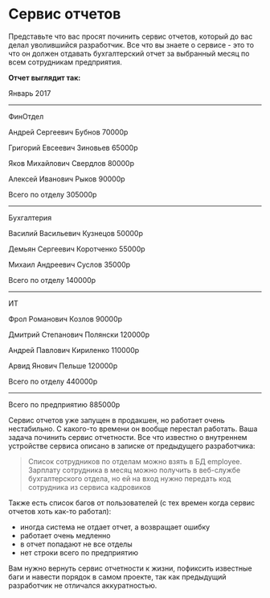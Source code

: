 # Сервис отчетов

Представьте что вас просят починить сервис отчетов, который до вас делал уволившийся разработчик.
Все что вы знаете о сервисе - это то что он должен отдавать бухгалтерский отчет за выбранный месяц
по всем сотрудникам предприятия. 

**Отчет выглядит так:**

Январь 2017

---
ФинОтдел

Андрей Сергеевич Бубнов		70000р

Григорий Евсеевич Зиновьев	65000р

Яков Михайлович Свердлов	80000р

Алексей Иванович Рыков		90000р

Всего по отделу   	 		305000р

---
Бухгалтерия

Василий Васильевич Кузнецов   50000р

Демьян Сергеевич Коротченко   55000р

Михаил Андреевич Суслов		  35000р

Всего по отделу				  140000р

---  
ИТ

Фрол Романович Козлов         90000р

Дмитрий Степанович Полянски   120000р

Андрей Павлович Кириленко	  110000р

Арвид Янович Пельше           120000р

Всего по отделу				  440000р

--- 

Всего по предприятию            885000р




Сервис отчетов уже запущен в продакшен, но работает очень нестабильно. С какого-то времени он 
вообще перестал работать. Ваша задача починить сервис отчетности. Все что известно о внутреннем устройстве 
сервиса описано в записке от предыдущего разработчика:

> Список сотрудников по отделам можно взять в БД employee. Зарплату сотрудника в месяц можно получить в веб-службе бухгалтерского отдела, но ей на вход нужно передать код сотрудника из сервиса кадровиков

Также есть список багов от пользователей (с тех времен когда сервис отчетов хоть как-то работал):

+ иногда система не отдает отчет, а возвращает ошибку
+ работает очень медленно
+ в отчет попадают не все отделы
+ нет строки всего по предприятию

Вам нужно вернуть сервис отчетности к жизни, пофиксить известные баги и навести порядок в самом проекте, так как предыдущий разработчик не отличался аккуратностью.